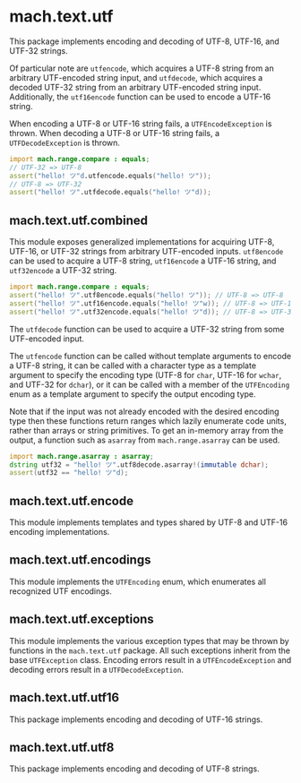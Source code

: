 # mach.text.utf


This package implements encoding and decoding of UTF-8, UTF-16, and UTF-32
strings.

Of particular note are `utfencode`, which acquires a UTF-8 string from an
arbitrary UTF-encoded string input, and `utfdecode`, which acquires a decoded
UTF-32 string from an arbitrary UTF-encoded string input.
Additionally, the `utf16encode` function can be used to encode a UTF-16
string.

When encoding a UTF-8 or UTF-16 string fails, a `UTFEncodeException` is thrown.
When decoding a UTF-8 or UTF-16 string fails, a `UTFDecodeException` is thrown.

``` D
import mach.range.compare : equals;
// UTF-32 => UTF-8
assert("hello! ツ"d.utfencode.equals("hello! ツ"));
// UTF-8 => UTF-32
assert("hello! ツ".utfdecode.equals("hello! ツ"d));
```


## mach.text.utf.combined


This module exposes generalized implementations for acquiring UTF-8, UTF-16,
or UTF-32 strings from arbitrary UTF-encoded inputs.
`utf8encode` can be used to acquire a UTF-8 string, `utf16encode` a UTF-16
string, and `utf32encode` a UTF-32 string.

``` D
import mach.range.compare : equals;
assert("hello! ツ".utf8encode.equals("hello! ツ")); // UTF-8 => UTF-8
assert("hello! ツ".utf16encode.equals("hello! ツ"w)); // UTF-8 => UTF-16
assert("hello! ツ".utf32encode.equals("hello! ツ"d)); // UTF-8 => UTF-32
```


The `utfdecode` function can be used to acquire a UTF-32 string from some
UTF-encoded input.

The `utfencode` function can be called without template arguments to encode
a UTF-8 string, it can be called with a character type as a template argument
to specify the encoding type (UTF-8 for `char`, UTF-16 for `wchar`, and
UTF-32 for `dchar`), or it can be called with a member of the `UTFEncoding`
enum as a template argument to specify the output encoding type.


Note that if the input was not already encoded with the desired encoding type
then these functions return ranges which lazily enumerate code units, rather
than arrays or string primitives.
To get an in-memory array from the output, a function such as `asarray` from
`mach.range.asarray` can be used.

``` D
import mach.range.asarray : asarray;
dstring utf32 = "hello! ツ".utf8decode.asarray!(immutable dchar);
assert(utf32 == "hello! ツ"d);
```


## mach.text.utf.encode


This module implements templates and types shared by UTF-8 and UTF-16
encoding implementations.


## mach.text.utf.encodings


This module implements the `UTFEncoding` enum, which enumerates all
recognized UTF encodings.


## mach.text.utf.exceptions


This module implements the various exception types that may be thrown by
functions in the `mach.text.utf` package.
All such exceptions inherit from the base `UTFException` class.
Encoding errors result in a `UTFEncodeException` and decoding errors result
in a `UTFDecodeException`.


## mach.text.utf.utf16


This package implements encoding and decoding of UTF-16 strings.


## mach.text.utf.utf8


This package implements encoding and decoding of UTF-8 strings.


